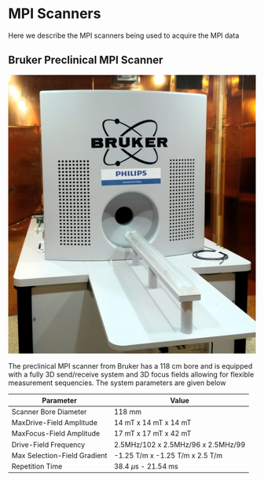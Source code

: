 # MPI Scanners

Here we describe the MPI scanners being used to acquire the MPI data

## Bruker Preclinical MPI Scanner

![Bruker Preclinical MPI Scanner](./assets/IMG_20170321_182055_2.jpg)

The preclinical MPI scanner from Bruker has a 118 cm bore and is equipped
with a fully 3D send/receive system and 3D focus fields allowing for
flexible measurement sequencies. The system parameters are given below

| Parameter                     |     Value                           |
| ------------------------------| ------------------------------------|
| Scanner Bore Diameter         |   118 mm                            |
| MaxDrive-Field Amplitude      |   14 mT x 14 mT x 14 mT             |
| MaxFocus-Field Amplitude      |   17 mT x 17 mT x 42 mT             |
| Drive-Field Frequency         |   2.5MHz/102 x 2.5MHz/96 x 2.5MHz/99|
| Max Selection-Field Gradient  |   -1.25 T/m x -1.25 T/m x 2.5 T/m   |
| Repetition Time               |    38.4 $\mu$s - 21.54 ms           |


 
